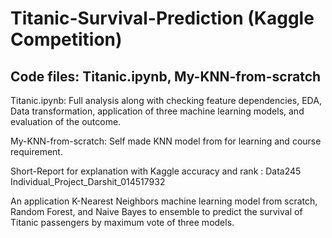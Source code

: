 # Titanic-Survival-Prediction (Kaggle Competition)
## Code files: Titanic.ipynb, My-KNN-from-scratch
Titanic.ipynb: Full analysis along with checking feature dependencies, EDA, Data transformation, application of three machine learning models, and evaluation of the outcome.

My-KNN-from-scratch: Self made KNN model from for learning and course requirement.

Short-Report for explanation with Kaggle accuracy and rank : Data245 Individual_Project_Darshit_014517932 

An application K-Nearest Neighbors machine learning model from scratch, Random Forest, and Naive Bayes to ensemble  to predict the survival of Titanic passengers by maximum vote of three models.
